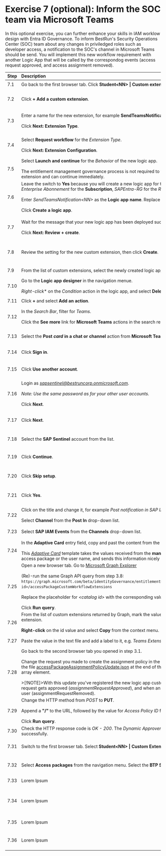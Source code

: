 # Exercise 7 (**optional**): Inform the SOC team via Microsoft Teams
In this optional exercise, you can further enhance your skills in IAM worklow design with Entra ID Governance. To inform BestRun's Security Operations Center (SOC) team about any changes in priviledged roles such as developer access, a notification to the SOC's channel in Microsoft Teams should be send. 
You will implement this new workflow requirement with another Logic App that will be called by the correspondog events (access request approved, and access assignment removed).

| Step   | Description     | Screenshot          |
| :----- | :-------------- | :-----------------: |
| 7.1    |Go back to the first browser tab. Click **Student\<NN\> \| Custom extensions** from the breadcrumb naviation.|<a href="./img/7-1.jpg" target="_blank"><img src="./img/7-1.jpg" width="250"/></a>|
| 7.2    |Click **+ Add a custom extension**.|<a href="./img/7-2.jpg" target="_blank"><img src="./img/7-2.jpg" width="250"/></a>|
| 7.3    |Enter a name for the new extension, for example **SendTeamsNotification**, and enter a description.<br><br>Click **Next: Extension Type**.|<a href="./img/7-3.jpg" target="_blank"><img src="./img/7-3.jpg" width="250"/></a>|
| 7.4    |Select **Request workflow** for the *Extension Type*.<br><br>Click **Next: Extension Configuration**.|<a href="./img/7-4.jpg" target="_blank"><img src="./img/7-4.jpg" width="250"/></a>|
| 7.5    |Select **Launch and continue** for the *Behavior* of the new logic app.<br><br>The entitlement management governance process is not required to wait for the response from the new extension and can continue immediately.|<a href="./img/7-5.jpg" target="_blank"><img src="./img/7-5.jpg" width="250"/></a>|
| 7.6    |Leave the switch to **Yes** because you will create a new logic app for the extension. Select *Visual Studio Enterprise Abonnement* for the **Subscription**, *SAPEntra-RG* for the *Resource Group*.<br><br>Enter *SendTeamsNotification\<NN\>* as the **Logic app name**. Replace *NN* with the number you are assigned to.<br><br>Click **Create a logic app**.|<a href="./img/7-6.jpg" target="_blank"><img src="./img/7-6.jpg" width="250"/></a>|
| 7.7    |Wait for the message that your new logic app has been deployed successfully.<br><br>Click **Next: Review + create**.|<a href="./img/7-7.jpg" target="_blank"><img src="./img/7-7.jpg" width="250"/></a>|
| 7.8    |Review the setting for the new custom extension, then click **Create**.|<a href="./img/7-8.jpg" target="_blank"><img src="./img/7-8.jpg" width="250"/></a>|
| 7.9    |From the list of custom extensions, select the newly created logic app **SendTeamsNotification\<NN\>**.|<a href="./img/7-9.jpg" target="_blank"><img src="./img/7-9.jpg" width="250"/></a>|
| 7.10   |Go to the **Logic app designer** in the navigation menue.<br><br>*Right-click** on the *Condition* action in the logic app, and select **Delete** from the context menu.|<a href="./img/7-10.jpg" target="_blank"><img src="./img/7-10.jpg" width="250"/></a>|
| 7.11   |Click **+** and select **Add an action**.|<a href="./img/7-11.jpg" target="_blank"><img src="./img/7-11.jpg" width="250"/></a>|
| 7.12   |In the *Search Bar*, filter for *Teams*.<br><br>Click the **See more** link for **Microsoft Teams** actions in the search results.|<a href="./img/7-12.jpg" target="_blank"><img src="./img/7-12.jpg" width="250"/></a>|
| 7.13   |Select the **Post *card* in a chat or channel** action from **Microsoft Teams**.|<a href="./img/7-13.jpg" target="_blank"><img src="./img/7-13.jpg" width="250"/></a>|
| 7.14   |Click **Sign in**.|<a href="./img/7-14.jpg" target="_blank"><img src="./img/7-14.jpg" width="250"/></a>|
| 7.15   |Click **Use another account**.|<a href="./img/7-15.jpg" target="_blank"><img src="./img/7-15.jpg" width="250"/></a>|
| 7.16   |Login as *sapsentinel@bestruncorp.onmicrosoft.com*.<br><br>*Note: Use the same password as for your other user accounts.*<br><br>Click **Next**.|<a href="./img/7-16.jpg" target="_blank"><img src="./img/7-16.jpg" width="250"/></a>|
| 7.17   |Click **Next**.|<a href="./img/7-17.jpg" target="_blank"><img src="./img/7-17.jpg" width="250"/></a>|
| 7.18   |Select the **SAP Sentinel** account from the list.|<a href="./img/7-18.jpg" target="_blank"><img src="./img/7-18.jpg" width="250"/></a>|
| 7.19   |Click **Continue**.|<a href="./img/7-19.jpg" target="_blank"><img src="./img/7-19.jpg" width="250"/></a>|
| 7.20   |Click **Skip setup**.|<a href="./img/7-20.jpg" target="_blank"><img src="./img/7-20.jpg" width="250"/></a>|
| 7.21   |Click **Yes**.|<a href="./img/7-21.jpg" target="_blank"><img src="./img/7-21.jpg" width="250"/></a>|
| 7.22   |Click on the title and change it, for example *Post notification in SAP IAM Events channel*.<br><br>Select **Channel** from the **Post In** drop-down list.|<a href="./img/7-22.jpg" target="_blank"><img src="./img/7-22.jpg" width="250"/></a>|
| 7.23   |Select **SAP IAM Events** from the **Channels** drop-down list.|<a href="./img/7-23.jpg" target="_blank"><img src="./img/7-23.jpg" width="250"/></a>|
| 7.24   |In the **Adaptive Card** entry field, copy and past the content from the file [teamsAdaptiveCard.json](../files/teamsAdaptiveCard.json).<br><br>This [*Adaptive Card*](https://adaptivecards.io/) template takes the values received from the **manual** trigger event, such as the name of the access package or the user name, and sends this information nicely rendered to the selected Teams channel.|<a href="./img/7-24.jpg" target="_blank"><img src="./img/7-24.jpg" width="250"/></a>|
| 7.25   |Open a new browser tab. Go to [Microsoft Graph Explorer](https://developer.microsoft.com/en-us/graph/graph-explorer)<br><br>(Re)-run the same Graph API query from step 3.8: ```https://graph.microsoft.com/beta/identityGovernance/entitlementManagement/accessPackageCatalogs/<catalog id>/accessPackageCustomWorkflowExtensions```<br><br>Replace the placeholder for *\<catalog id\>* with the corresponding value from the text file.<br><br>Click **Run query**.|<a href="./img/7-25.jpg" target="_blank"><img src="./img/7-25.jpg" width="250"/></a>|
| 7.26   |From the list of custom extensions returned by Graph, mark the value for *id* for the *SendTeamsNotification* extension.<br><br>**Right-click** on the id value and select **Copy** from the context menu.|<a href="./img/7-26.jpg" target="_blank"><img src="./img/7-26.jpg" width="250"/></a>|
| 7.27   |Paste the value in the text file and add a label to it, e.g. *Teams Extension ID*.|<a href="./img/7-27.jpg" target="_blank"><img src="./img/7-27.jpg" width="250"/></a>|
| 7.28   |Go back to the second browser tab you opened in step 3.1.<br><br>Change the request you made to create the assignment policy in the **Request body** tab. Copy the context from the file [accessPackageAssignmentPolicyUpdate.json](../files/accessPackageAssignmentPolicyUpdate.json) at the end of the existing **customExtensionsStateSettings* array element.<br><br>>[!NOTE]>With this update you've registered the new logic app custom extensions for *two* events: When a new request gets approved (*assignmentRequestApproved*), and when an existing assignment gets removed from the user (assignmentRequestRemoved).|<a href="./img/7-28.jpg" target="_blank"><img src="./img/7-28.jpg" width="250"/></a>|
| 7.29   |Change the HTTP method from *POST* to **PUT**.<br><br>Append a **\"/\"** to the URL, followed by the value for *Access Policy ID* from the text file.<br><br>Click **Run query**.|<a href="./img/7-29.jpg" target="_blank"><img src="./img/7-29.jpg" width="250"/></a>|
| 7.30   |Check the HTTP response code is *OK - 200*. The *Dynamic Approver* assignment policy has been updated successfully.|<a href="./img/7-30.jpg" target="_blank"><img src="./img/7-30.jpg" width="250"/></a>|
| 7.31   |Switch to the first browser tab. Select **Student\<NN\> \| Custom Extensions** from the breadcrumb navigation.|<a href="./img/7-31.jpg" target="_blank"><img src="./img/7-31.jpg" width="250"/></a>|
| 7.32   |Select **Access packages** from the navigation menu. Select the **BTP Student \<NN\>** package from the list.|<a href="./img/7-32.jpg" target="_blank"><img src="./img/7-32.jpg" width="250"/></a>|
| 7.33   |Lorem Ipsum      |<a href="./img/7-33.jpg" target="_blank"><img src="./img/7-33.jpg" width="250"/></a>|
| 7.34   |Lorem Ipsum      |<a href="./img/7-34.jpg" target="_blank"><img src="./img/7-34.jpg" width="250"/></a>|
| 7.35   |Lorem Ipsum      |<a href="./img/7-35.jpg" target="_blank"><img src="./img/7-35.jpg" width="250"/></a>|
| 7.36   |Lorem Ipsum      |<a href="./img/7-36.jpg" target="_blank"><img src="./img/7-36.jpg" width="250"/></a>|
